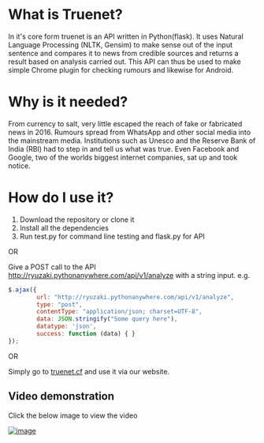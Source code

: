 
# What is Truenet?
In it's core form truenet is an API written in Python(flask). It uses Natural Language Processing (NLTK, Gensim) to make sense out of the input sentence and compares it to news from credible sources and returns a result based on analysis carried out. This API can thus be used to make simple Chrome plugin for checking rumours and likewise for Android.

# Why is it needed?
From currency to salt, very little escaped the reach of fake or fabricated news in 2016. Rumours spread from WhatsApp and other social media into the mainstream media. Institutions such as Unesco and the Reserve Bank of India (RBI) had to step in and tell
us what was true. Even Facebook and Google, two of the worlds biggest internet companies, sat up and took notice.

# How do I use it?
1. Download the repository or clone it 
2. Install all the dependencies
3. Run test.py for command line testing and flask.py for API

OR

Give a POST call to the API http://ryuzaki.pythonanywhere.com/api/v1/analyze with a string input.
e.g.
```javascript
$.ajax({
		url: "http://ryuzaki.pythonanywhere.com/api/v1/analyze",
		type: "post",
		contentType: "application/json; charset=UTF-8",
		data: JSON.stringify("Some query here"),
		datatype: 'json',
		success: function (data) { }
});
```
OR

Simply go to [truenet.cf](http://truenet.cf) and use it via our website.

## Video demonstration
Click the below image to view the video

[![image](http://img.youtube.com/vi/wRG0eYjrMEc/0.jpg)](https://youtu.be/wRG0eYjrMEc)  

```

